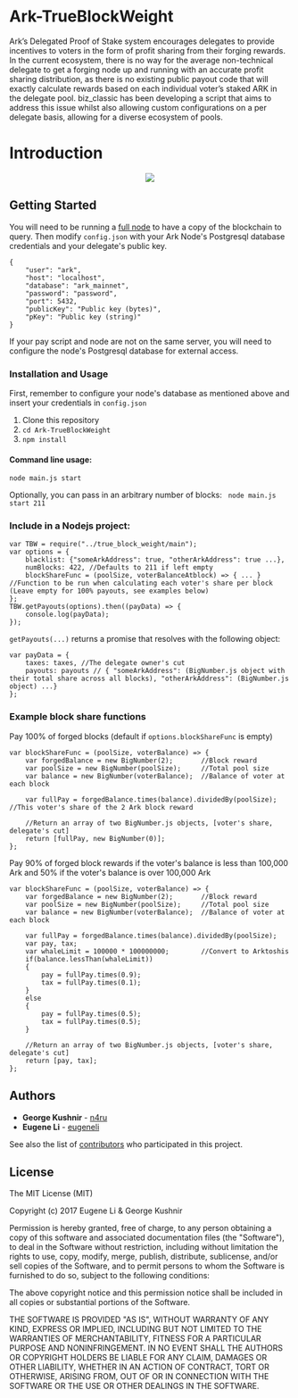 # Ark-TrueBlockWeight

Ark’s Delegated Proof of Stake system encourages delegates to provide incentives to voters in the form of profit sharing from their forging rewards. In the current ecosystem, there is no way for the average non-technical delegate to get a forging node up and running with an accurate profit sharing distribution, as there is no existing public payout code that will exactly calculate rewards based on each individual voter’s staked ARK in the delegate pool. biz_classic has been developing a script that aims to address this issue whilst also allowing custom configurations on a per delegate basis, allowing for a diverse ecosystem of pools.

# Introduction

<p align="center">
    <a href="https://arkcommunity.fund/"><img src="https://arkcommunity.fund/media-kit/funded/banner.png" /></a>
</p>

## Getting Started

You will need to be running a [full node](https://github.com/ArkEcosystem/ark-node) to have a copy of the blockchain to query.
Then modify ```config.json``` with your Ark Node's Postgresql database credentials and your delegate's public key.
```
{
    "user": "ark",
    "host": "localhost",
    "database": "ark_mainnet",
    "password": "password",
    "port": 5432,
    "publicKey": "Public key (bytes)",
    "pKey": "Public key (string)"
}
```

If your pay script and node are not on the same server, you will need to configure the node's Postgresql database for external access.

### Installation and Usage
First, remember to configure your node's database as mentioned above and insert your credentials in ```config.json```
1) Clone this repository
2) ```cd Ark-TrueBlockWeight```
3) ```npm install```

#### Command line usage:
```node main.js start```

Optionally, you can pass in an arbitrary number of blocks:  ``` node main.js start 211```

### Include in a Nodejs project:
```
var TBW = require("../true_block_weight/main");
var options = {
    blacklist: {"someArkAddress": true, "otherArkAddress": true ...},
    numBlocks: 422, //Defaults to 211 if left empty
    blockShareFunc = (poolSize, voterBalanceAtblock) => { ... } //Function to be run when calculating each voter's share per block (Leave empty for 100% payouts, see examples below)
};
TBW.getPayouts(options).then((payData) => {
    console.log(payData);
});
```

```getPayouts(...)``` returns a promise that resolves with the following object:
```
var payData = {
    taxes: taxes, //The delegate owner's cut
    payouts: payouts // { "someArkAddress": (BigNumber.js object with their total share across all blocks), "otherArkAddress": (BigNumber.js object) ...}
};
```

### Example block share functions
Pay 100% of forged blocks (default if ```options.blockShareFunc``` is empty)
```
var blockShareFunc = (poolSize, voterBalance) => {
    var forgedBalance = new BigNumber(2);       //Block reward
    var poolSize = new BigNumber(poolSize);     //Total pool size
    var balance = new BigNumber(voterBalance);  //Balance of voter at each block

    var fullPay = forgedBalance.times(balance).dividedBy(poolSize); //This voter's share of the 2 Ark block reward

    //Return an array of two BigNumber.js objects, [voter's share, delegate's cut]
    return [fullPay, new BigNumber(0)]; 
};
```

Pay 90% of forged block rewards if the voter's balance is less than 100,000 Ark and 50% if the voter's balance is over 100,000 Ark
```
var blockShareFunc = (poolSize, voterBalance) => {
    var forgedBalance = new BigNumber(2);       //Block reward
    var poolSize = new BigNumber(poolSize);     //Total pool size
    var balance = new BigNumber(voterBalance);  //Balance of voter at each block
    
    var fullPay = forgedBalance.times(balance).dividedBy(poolSize);
    var pay, tax;
    var whaleLimit = 100000 * 100000000;        //Convert to Arktoshis
    if(balance.lessThan(whaleLimit))
    {
        pay = fullPay.times(0.9);
        tax = fullPay.times(0.1);
    }
    else
    {
        pay = fullPay.times(0.5);
        tax = fullPay.times(0.5);
    }

    //Return an array of two BigNumber.js objects, [voter's share, delegate's cut]
    return [pay, tax]; 
};
```

## Authors

* **George Kushnir** - [n4ru](https://github.com/n4ru)
* **Eugene Li** - [eugeneli](https://github.com/eugeneli)

See also the list of [contributors](https://github.com/eugeneli/Ark-TrueBlockWeight/graphs/contributors) who participated in this project.

## License

The MIT License (MIT)

Copyright (c) 2017 Eugene Li & George Kushnir

Permission is hereby granted, free of charge, to any person obtaining a copy of this software and associated documentation files (the "Software"), to deal in the Software without restriction, including without limitation the rights to use, copy, modify, merge, publish, distribute, sublicense, and/or sell copies of the Software, and to permit persons to whom the Software is furnished to do so, subject to the following conditions:  

The above copyright notice and this permission notice shall be included in all copies or substantial portions of the Software.

THE SOFTWARE IS PROVIDED "AS IS", WITHOUT WARRANTY OF ANY KIND, EXPRESS OR IMPLIED, INCLUDING BUT NOT LIMITED TO THE WARRANTIES OF MERCHANTABILITY, FITNESS FOR A PARTICULAR PURPOSE AND NONINFRINGEMENT. IN NO EVENT SHALL THE AUTHORS OR COPYRIGHT HOLDERS BE LIABLE FOR ANY CLAIM, DAMAGES OR OTHER LIABILITY, WHETHER IN AN ACTION OF CONTRACT, TORT OR OTHERWISE, ARISING FROM, OUT OF OR IN CONNECTION WITH THE SOFTWARE OR THE USE OR OTHER DEALINGS IN THE SOFTWARE.
